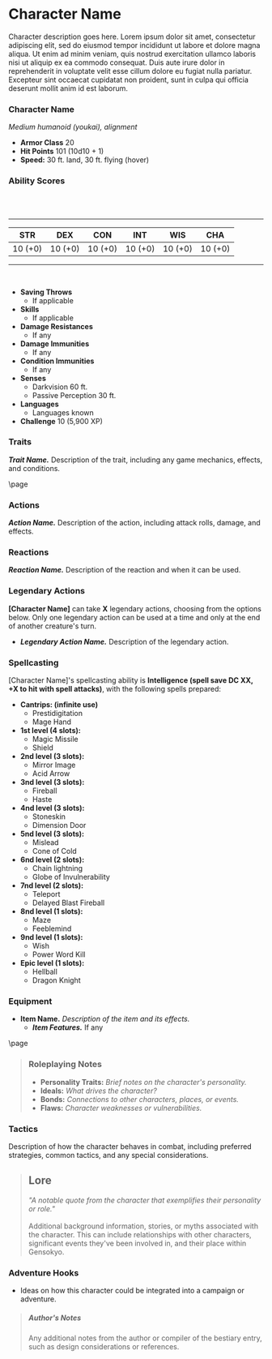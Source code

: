 # Character Name
Character description goes here. Lorem ipsum dolor sit amet, consectetur adipiscing elit, sed do eiusmod tempor incididunt ut labore et dolore magna aliqua. Ut enim ad minim veniam, quis nostrud exercitation ullamco laboris nisi ut aliquip ex ea commodo consequat. Duis aute irure dolor in reprehenderit in voluptate velit esse cillum dolore eu fugiat nulla pariatur. Excepteur sint occaecat cupidatat non proident, sunt in culpa qui officia deserunt mollit anim id est laborum.

### Character Name
*Medium humanoid (youkai), alignment*

- **Armor Class** 20
- **Hit Points** 101 (10d10 + 1)
- **Speed:** 30 ft. land, 30 ft. flying (hover)

### Ability Scores
<br><br>
___

| STR     | DEX     | CON     | INT     | WIS     | CHA     |
|:-------:|:-------:|:-------:|:-------:|:-------:|:-------:|
| 10 (+0) | 10 (+0) | 10 (+0) | 10 (+0) | 10 (+0) | 10 (+0) |

___
<br>

- **Saving Throws**
    - If applicable
- **Skills**
    - If applicable
- **Damage Resistances**
    - If any
- **Damage Immunities**
    - If any
- **Condition Immunities**
    - If any
- **Senses**
    - Darkvision 60 ft.
    - Passive Perception 30 ft.
- **Languages**
    - Languages known
- **Challenge** 10 (5,900 XP)

### Traits

***Trait Name.*** Description of the trait, including any game mechanics, effects, and conditions.

\page

### Actions

***Action Name.*** Description of the action, including attack rolls, damage, and effects.


### Reactions

***Reaction Name.*** Description of the reaction and when it can be used.


### **Legendary Actions**

**[Character Name]** can take **X** legendary actions, choosing from the options below. Only one legendary action can be used at a time and only at the end of another creature's turn.

- ***Legendary Action Name.*** Description of the legendary action.


### Spellcasting
[Character Name]'s spellcasting ability is **Intelligence (spell save DC XX, +X to hit with spell attacks)**, with the following spells prepared:

- **Cantrips: (infinite use)**
    - Prestidigitation
    - Mage Hand
- **1st level (4 slots):**
    - Magic Missile
    - Shield
- **2nd level (3 slots):**
    - Mirror Image
    - Acid Arrow
- **3nd level (3 slots):**
    - Fireball
    - Haste
- **4nd level (3 slots):**
    - Stoneskin
    - Dimension Door
- **5nd level (3 slots):**
    - Mislead
    - Cone of Cold
- **6nd level (2 slots):**
    - Chain lightning
    - Globe of Invulnerability
- **7nd level (2 slots):**
    - Teleport
    - Delayed Blast Fireball
- **8nd level (1 slots):**
    - Maze
    - Feeblemind
- **9nd level (1 slots):**
    - Wish
    - Power Word Kill
- **Epic level (1 slots):**
    - Hellball
    - Dragon Knight


### Equipment

- **Item Name.** *Description of the item and its effects.*
    - ***Item Features.*** If any

\page

> ### Roleplaying Notes
> - **Personality Traits:** *Brief notes on the character's personality.*
> - **Ideals:** *What drives the character?*
> - **Bonds:** *Connections to other characters, places, or events.*
> - **Flaws:** *Character weaknesses or vulnerabilities.*


### Tactics
Description of how the character behaves in combat, including preferred strategies, common tactics, and any special considerations.


> ## Lore
> *"A notable quote from the character that exemplifies their personality or role."*
> <br>
> <br>
> Additional background information, stories, or myths associated with the character. This can include relationships with other characters, significant events they've been involved in, and their place within Gensokyo.

### **Adventure Hooks**
- Ideas on how this character could be integrated into a campaign or adventure.


> ##### Author's Notes
> Any additional notes from the author or compiler of the bestiary entry, such as design considerations or references.


